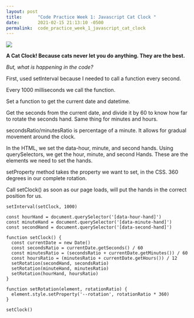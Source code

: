```yaml
---
layout: post
title:      "Code Practice Week 1: Javascript Cat Clock "
date:       2021-02-15 21:13:10 -0500
permalink:  code_practice_week_1_javascript_cat_clock
---
```


![](https://user-images.githubusercontent.com/63209579/108010079-14efb080-6fd2-11eb-927c-1ba77dcc4602.png)

****A Cat Clock! Because cats never let you do anything. They are the best.****

*But, what is happening in the code?*

First, used setInterval because I needed to call a function every second. 

Every 1000 milliseconds we call the function. 

Set a function to get the current date and datetime.

Get the seconds from the current date, and divide it by 60 to know how far to rotate the seconds hand. Same thing for minutes and hours.

secondsRatio/minutesRatio is percentage of a minute. It allows for gradual movement around the clock.

In the HTML, we set the data-hour, minute, and second hands. Using querySelectors, we get the hour, minute, and second Hands. These are the elements we need to set the hands.

setProperty method takes the property we want to set, in the CSS. 360 degrees in our complete rotation. 

Call setClock() as soon as our page loads, will put the hands in the correct position for us.


```
setInterval(setClock, 1000)

const hourHand = document.querySelector('[data-hour-hand]')
const minuteHand = document.querySelector('[data-minute-hand]')
const secondHand = document.querySelector('[data-second-hand]')

function setClock() {
  const currentDate = new Date()
  const secondsRatio = currentDate.getSeconds() / 60
  const minutesRatio = (secondsRatio + currentDate.getMinutes()) / 60
  const hoursRatio = (minutesRatio + currentDate.getHours()) / 12
  setRotation(secondHand, secondsRatio)
  setRotation(minuteHand, minutesRatio)
  setRotation(hourHand, hoursRatio)
}

function setRotation(element, rotationRatio) {
  element.style.setProperty('--rotation', rotationRatio * 360)
}

setClock()

```


